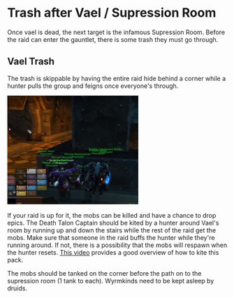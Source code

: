 # Trash after Vael / Supression Room

Once vael is dead, the next target is the infamous Supression Room. Before the raid can
enter the gauntlet, there is some trash they must go through.

## Vael Trash

The trash is skippable by having the entire raid hide behind a corner while a hunter pulls the group
and feigns once everyone's through.

<img src="./images/supression-hide.png" width="300px">

If your raid is up for it, the mobs can be killed and have a chance to drop epics. The Death Talon Captain
should be kited by a hunter around Vael's room by running up and down the stairs while the rest of the raid get
the mobs. Make sure that someone in the raid buffs the hunter while they're running around. If not, there is
a possibility that the mobs will respawn when the hunter resets. [This video](https://youtu.be/ViurYyGYBCs?t=140)
provides a good overview of how to kite this pack.

The mobs should be tanked on the corner before the path on to the supression room (1 tank to each).
Wyrmkinds need to be kept asleep by druids.
